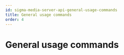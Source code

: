 ```yaml
---
id: sigma-media-server-api-general-usage-commands
title: General usage commands
order: 4
---
```


# General usage commands
